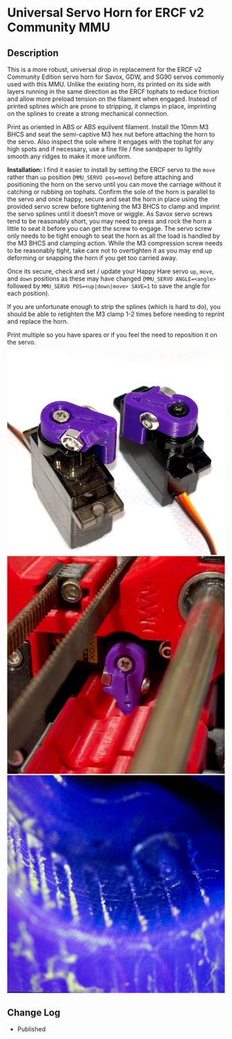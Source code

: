 # Universal Servo Horn for ERCF v2 Community MMU

## Description

This is a more robust, universal drop in replacement for the ERCF v2 Community Edition servo horn for Savox, GDW, and SG90 servos commonly used with this MMU. Unlike the existing horn, its printed on its side with layers running in the same direction as the ERCF tophats to reduce friction and allow more preload tension on the filament when engaged. Instead of printed splines which are prone to stripping, it clamps in place, imprinting on the splines to create a strong mechanical connection.

Print as oriented in ABS or ABS equilvent filament. Install the 10mm M3 BHCS and seat the semi-captive M3 hex nut before attaching the horn to the servo. Also inspect the sole where it engages with the tophat for any high spots and if necessary, use a fine file / fine sandpaper to lightly smooth any ridges to make it more uniform. 

**Installation:** I find it easier to install by setting the ERCF servo to the ``move`` rather than ``up`` position (``MMU_SERVO pos=move``) before attaching and positioning the horn on the servo until you can move the carriage without it catching or rubbing on tophats. Confirm the sole of the horn is parallel to the servo and once happy, secure and seat the horn in place using the provided servo screw before tightening the M3 BHCS to clamp and imprint the servo splines until it doesn’t move or wiggle. As Savox servo screws tend to be reasonably short, you may need to press and rock the horn a little to seat it before you can get the screw to engage. The servo screw only needs to be tight enough to seat the horn as all the load is handled by the M3 BHCS and clamping action. While the M3 compression screw needs to be reasonably tight, take care not to overtighten it as you may end up deforming or snapping the horn if you get too carried away.

Once its secure, check and set / update your Happy Hare servo ``up``, ``move``, and ``down`` positions as these may have changed (``MMU_SERVO ANGLE=<angle>`` followed by ``MMU_SERVO POS=<up|down|move> SAVE=1`` to save the angle for each position).

If you are unfortunate enough to strip the splines (which is hard to do), you should be able to retighten the M3 clamp 1-2 times before needing to reprint and replace the horn. 

Print multiple so you have spares or if you feel the need to reposition it on the servo. 

![Universal Servo Horn.png](images/Servo_Horn_1.png)
![Universal Servo Horn.png](images/Servo_Horn_2.jpeg)
![Universal Servo Horn Splines.png](images/Servo_Horn_Splines.png)

## Change Log


* Published

